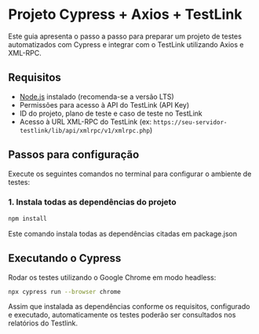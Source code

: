 # Projeto Cypress + Axios + TestLink

Este guia apresenta o passo a passo para preparar um projeto de testes automatizados com Cypress e integrar com o TestLink utilizando Axios e XML-RPC.

## Requisitos

- [Node.js](https://nodejs.org/) instalado (recomenda-se a versão LTS)
- Permissões para acesso à API do TestLink (API Key)
- ID do projeto, plano de teste e caso de teste no TestLink
- Acesso à URL XML-RPC do TestLink (ex: `https://seu-servidor-testlink/lib/api/xmlrpc/v1/xmlrpc.php`)

## Passos para configuração

Execute os seguintes comandos no terminal para configurar o ambiente de testes:

### 1. Instala todas as dependências do projeto
```sh
npm install
```
Este comando instala todas as dependências citadas em package.json

## Executando o Cypress
Rodar os testes utilizando o Google Chrome em modo headless:
```sh
npx cypress run --browser chrome
```

Assim que instalada as dependências conforme os requisitos, configurado e executado, automaticamente os testes poderão ser consultados nos relatórios do Testlink.